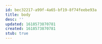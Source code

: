 ```yaml
---
id: bec32217-a99f-4a65-bf19-8f74feebe93a
title: body
desc: ''
updated: 1618573870781
created: 1618573870781
stub: true
---
```


